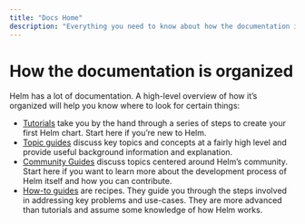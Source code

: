 ```yaml
---
title: "Docs Home"
description: "Everything you need to know about how the documentation is organized."
---
```


# How the documentation is organized

Helm has a lot of documentation. A high-level overview of how it’s organized will help you know where to look for certain things:

- [Tutorials](intro) take you by the hand through a series of steps to create your first Helm chart. Start here if you’re new to Helm.
- [Topic guides](topics) discuss key topics and concepts at a fairly high level and provide useful background information and explanation.
- [Community Guides](community) discuss topics centered around Helm’s community. Start here if you want to learn more about the development process of Helm itself and how you can contribute.
- [How-to guides](howto) are recipes. They guide you through the steps involved in addressing key problems and use-cases. They are more advanced than tutorials and assume some knowledge of how Helm works.
